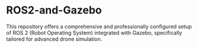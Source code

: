 # ROS2-and-Gazebo
This repository offers a comprehensive and professionally configured setup of ROS 2 (Robot Operating System) integrated with Gazebo, specifically tailored for advanced drone simulation.
